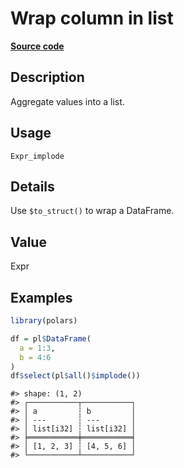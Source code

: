 
# Wrap column in list

[**Source code**](https://github.com/pola-rs/r-polars/tree/4c60e4ba5981c539b9639261157303d78f545b69/R/#L)

## Description

Aggregate values into a list.

## Usage

<pre><code class='language-R'>Expr_implode
</code></pre>

## Details

Use <code style="white-space: pre;">$to_struct()</code> to wrap a
DataFrame.

## Value

Expr

## Examples

``` r
library(polars)

df = pl$DataFrame(
  a = 1:3,
  b = 4:6
)
df$select(pl$all()$implode())
```

    #> shape: (1, 2)
    #> ┌───────────┬───────────┐
    #> │ a         ┆ b         │
    #> │ ---       ┆ ---       │
    #> │ list[i32] ┆ list[i32] │
    #> ╞═══════════╪═══════════╡
    #> │ [1, 2, 3] ┆ [4, 5, 6] │
    #> └───────────┴───────────┘
